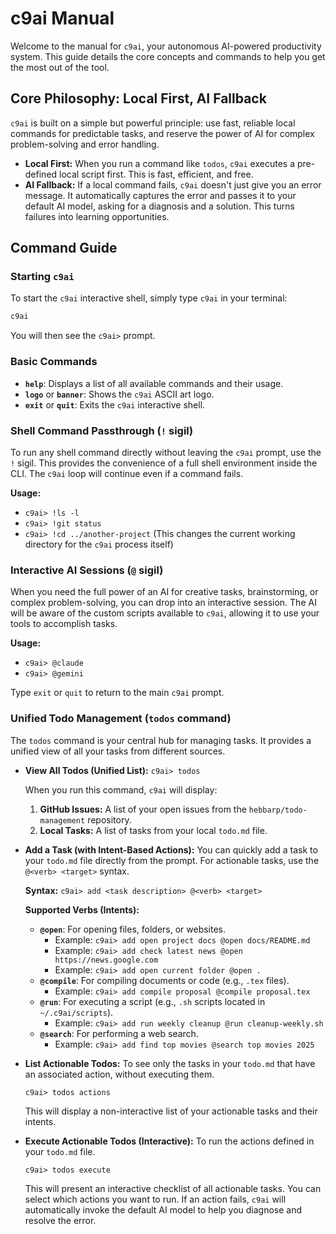 # c9ai Manual

Welcome to the manual for `c9ai`, your autonomous AI-powered productivity system. This guide details the core concepts and commands to help you get the most out of the tool.

## Core Philosophy: Local First, AI Fallback

`c9ai` is built on a simple but powerful principle: use fast, reliable local commands for predictable tasks, and reserve the power of AI for complex problem-solving and error handling.

-   **Local First:** When you run a command like `todos`, `c9ai` executes a pre-defined local script first. This is fast, efficient, and free.
-   **AI Fallback:** If a local command fails, `c9ai` doesn't just give you an error message. It automatically captures the error and passes it to your default AI model, asking for a diagnosis and a solution. This turns failures into learning opportunities.

## Command Guide

### Starting `c9ai`

To start the `c9ai` interactive shell, simply type `c9ai` in your terminal:

```bash
c9ai
```

You will then see the `c9ai>` prompt.

### Basic Commands

-   **`help`**: Displays a list of all available commands and their usage.
-   **`logo`** or **`banner`**: Shows the `c9ai` ASCII art logo.
-   **`exit`** or **`quit`**: Exits the `c9ai` interactive shell.

### Shell Command Passthrough (`!` sigil)

To run any shell command directly without leaving the `c9ai` prompt, use the `!` sigil. This provides the convenience of a full shell environment inside the CLI. The `c9ai` loop will continue even if a command fails.

**Usage:**
-   `c9ai> !ls -l`
-   `c9ai> !git status`
-   `c9ai> !cd ../another-project` (This changes the current working directory for the `c9ai` process itself)

### Interactive AI Sessions (`@` sigil)

When you need the full power of an AI for creative tasks, brainstorming, or complex problem-solving, you can drop into an interactive session. The AI will be aware of the custom scripts available to `c9ai`, allowing it to use your tools to accomplish tasks.

**Usage:**
-   `c9ai> @claude`
-   `c9ai> @gemini`

Type `exit` or `quit` to return to the main `c9ai` prompt.

### Unified Todo Management (`todos` command)

The `todos` command is your central hub for managing tasks. It provides a unified view of all your tasks from different sources.

-   **View All Todos (Unified List):**
    `c9ai> todos`

    When you run this command, `c9ai` will display:
    1.  **GitHub Issues:** A list of your open issues from the `hebbarp/todo-management` repository.
    2.  **Local Tasks:** A list of tasks from your local `todo.md` file.

-   **Add a Task (with Intent-Based Actions):**
    You can quickly add a task to your `todo.md` file directly from the prompt. For actionable tasks, use the `@<verb> <target>` syntax.

    **Syntax:** `c9ai> add <task description> @<verb> <target>`

    **Supported Verbs (Intents):**
    *   **`@open`**: For opening files, folders, or websites.
        *   Example: `c9ai> add open project docs @open docs/README.md`
        *   Example: `c9ai> add check latest news @open https://news.google.com`
        *   Example: `c9ai> add open current folder @open .`
    *   **`@compile`**: For compiling documents or code (e.g., `.tex` files).
        *   Example: `c9ai> add compile proposal @compile proposal.tex`
    *   **`@run`**: For executing a script (e.g., `.sh` scripts located in `~/.c9ai/scripts`).
        *   Example: `c9ai> add run weekly cleanup @run cleanup-weekly.sh`
    *   **`@search`**: For performing a web search.
        *   Example: `c9ai> add find top movies @search top movies 2025`

-   **List Actionable Todos:**
    To see only the tasks in your `todo.md` that have an associated action, without executing them.

    `c9ai> todos actions`

    This will display a non-interactive list of your actionable tasks and their intents.

-   **Execute Actionable Todos (Interactive):**
    To run the actions defined in your `todo.md` file.

    `c9ai> todos execute`

    This will present an interactive checklist of all actionable tasks. You can select which actions you want to run. If an action fails, `c9ai` will automatically invoke the default AI model to help you diagnose and resolve the error.